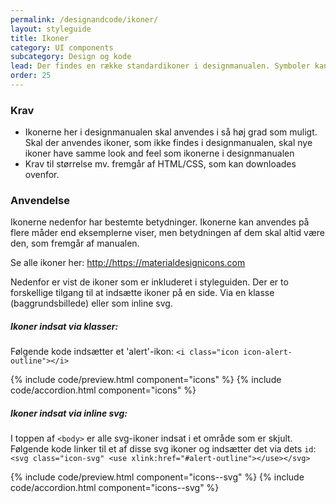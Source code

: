 ```yaml
---
permalink: /designandcode/ikoner/
layout: styleguide
title: Ikoner
category: UI components
subcategory: Design og kode
lead: Der findes en række standardikoner i designmanualen. Symboler kan underbygge et budskab eller gøre det lettere at afkode en side. Ikoner kan dog sjældent erstatte tekst.
order: 25
---
```

### Krav

* Ikonerne her i designmanualen skal anvendes i så høj grad som muligt. Skal der anvendes ikoner, som ikke findes i designmanualen, skal nye ikoner have samme look and feel som ikonerne i designmanualen
* Krav til størrelse mv. fremgår af HTML/CSS, som kan downloades ovenfor.

### Anvendelse

Ikonerne nedenfor har bestemte betydninger. Ikonerne kan anvendes på flere måder end eksemplerne viser, men betydningen af dem skal altid være den, som fremgår af manualen.

<p>Se alle ikoner her: <a href="https://materialdesignicons.com">http://https://materialdesignicons.com</a></p>

<p>Nedenfor er vist de ikoner som er inkluderet i styleguiden. Der er to forskellige tilgang til at indsætte ikoner på en side. Via en klasse (baggrundsbillede) eller som inline svg.</p>
<h5>Ikoner indsat via klasser:</h5>
<p>Følgende kode indsætter et 'alert'-ikon: <code>&lt;i class="icon icon-alert-outline"&gt;&lt;/i&gt;</code></p>
{% include code/preview.html component="icons" %}
{% include code/accordion.html component="icons" %}

<h5>Ikoner indsat via inline svg:</h5>
<p>I toppen af <code>&lt;body&gt;</code> er alle svg-ikoner indsat i et område som er skjult. Følgende kode linker til et af disse svg ikoner og indsætter det via dets <code>id</code>: <code>&lt;svg class="icon-svg" &lt;use xlink:href="#alert-outline"&gt;&lt;/use&gt;&lt;/svg&gt;</code></p>

{% include code/preview.html component="icons--svg" %}
{% include code/accordion.html component="icons--svg" %}


